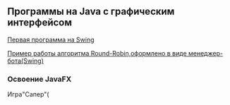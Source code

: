 Программы на Java с графическим интерфейсом
---------
[Первая программа на Swing](https://github.com/Il23555/GUI_Projects/blob/master/Form/src/Form.java)

[Пример работы алгоритма Round-Robin,оформлено в виде менеджер-бота(Swing)](https://github.com/Il23555/GUI_Projects/tree/master/ManagerBot/src)

### Освоение JavaFX

Игра"Сапер"(
